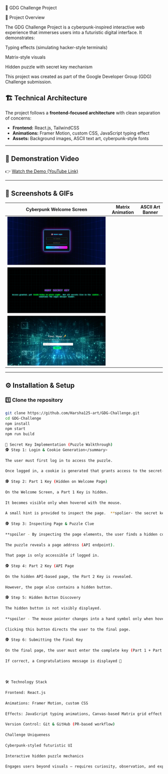 🚀 GDG Challenge Project

📌 Project Overview

The GDG Challenge Project is a cyberpunk-inspired interactive web experience that immerses users into a futuristic digital interface.
It demonstrates:

Typing effects (simulating hacker-style terminals)

Matrix-style visuals

Hidden puzzle with secret key mechanism

This project was created as part of the Google Developer Group (GDG) Challenge submission.

## 🏗️ Technical Architecture
The project follows a **frontend-focused architecture** with clean separation of concerns:

- **Frontend:** React.js, TailwindCSS  
- **Animations:** Framer Motion, custom CSS, JavaScript typing effect  
- **Assets:** Background images, ASCII text art, cyberpunk-style fonts  

---

## 🎥 Demonstration Video
👉 [Watch the Demo (YouTube Link)](https://youtu.be/VA00sI5D-h8?si=_dXgsfmTYGmOSyb_)  

---

## 📸 Screenshots & GIFs
| Cyberpunk Welcome Screen | Matrix Animation | ASCII Art Banner |
|--------------------------|------------------|------------------|
| ![Screenshot 1](https://github.com/Harsha125-art/GDG-Challenge/blob/489d9f340244aa59941fe532aab41526c1d2ec13/Login_page.png) | 
![Screenshot 2](https://github.com/Harsha125-art/GDG-Challenge/blob/489d9f340244aa59941fe532aab41526c1d2ec13/Home_Page.png) | 
![Screenshot 3](https://github.com/Harsha125-art/GDG-Challenge/blob/489d9f340244aa59941fe532aab41526c1d2ec13/Final_step_Page.png) |

---

## ⚙️ Installation & Setup

### 1️⃣ Clone the repository
```bash
git clone https://github.com/Harsha125-art/GDG-Challenge.git
cd GDG-Challenge
npm install
npm start
npm run build

🔑 Secret Key Implementation (Puzzle Walkthrough)
🕵️ Step 1: Login & Cookie Generation</summary>

The user must first log in to access the puzzle.

Once logged in, a cookie is generated that grants access to the secret-key journey.

🕵️ Step 2: Part 1 Key (Hidden on Welcome Page)

On the Welcome Screen, a Part 1 Key is hidden.

It becomes visible only when hovered with the mouse.

A small hint is provided to inspect the page.  **spolier- the secret key is at right top 

🕵️ Step 3: Inspecting Page & Puzzle Clue

**spoiler - By inspecting the page elements, the user finds a hidden comment containing a puzzle.

The puzzle reveals a page address (API endpoint).

That page is only accessible if logged in.

🕵️ Step 4: Part 2 Key (API Page

On the hidden API-based page, the Part 2 Key is revealed.

However, the page also contains a hidden button. 

🕵️ Step 5: Hidden Button Discovery

The hidden button is not visibly displayed.

**spoiler - The mouse pointer changes into a hand symbol only when hovering over it.

Clicking this button directs the user to the final page.

🕵️ Step 6: Submitting the Final Key

On the final page, the user must enter the complete key (Part 1 + Part 2).

If correct, a Congratulations message is displayed 🎉



🛠️ Technology Stack

Frontend: React.js

Animations: Framer Motion, custom CSS

Effects: JavaScript typing animations, Canvas-based Matrix grid effect

Version Control: Git & GitHub (PR-based workflow)

Challenge Uniqueness

Cyberpunk-styled futuristic UI

Interactive hidden puzzle mechanics

Engages users beyond visuals — requires curiosity, observation, and exploration
